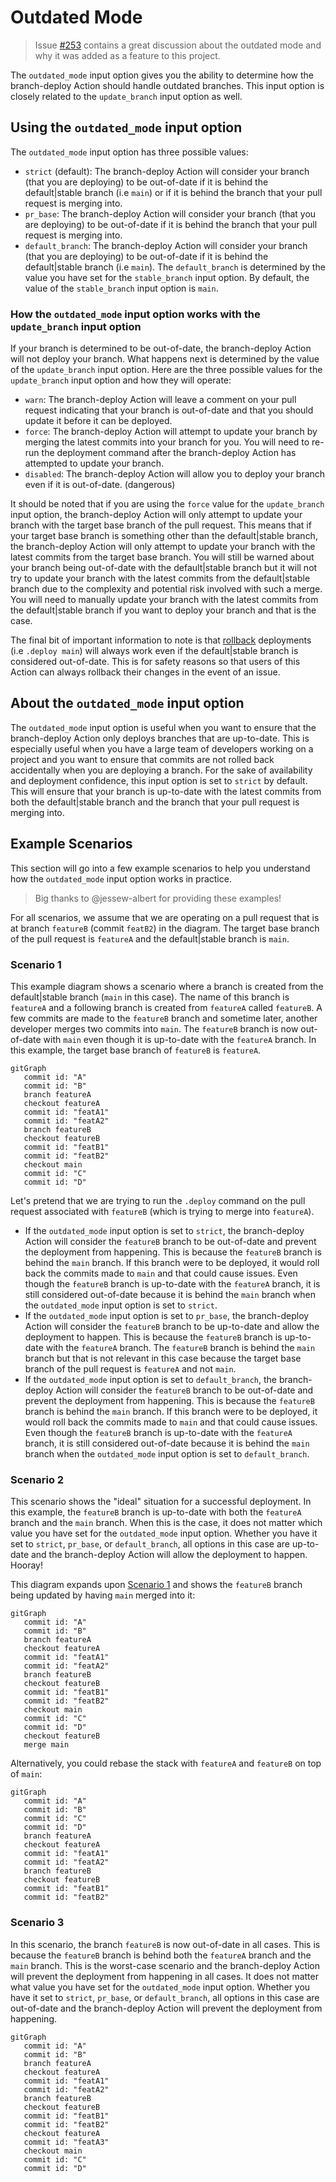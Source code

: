 # Outdated Mode

> Issue [#253](https://github.com/github/branch-deploy/issues/235) contains a great discussion about the outdated mode and why it was added as a feature to this project.

The `outdated_mode` input option gives you the ability to determine how the branch-deploy Action should handle outdated branches. This input option is closely related to the `update_branch` input option as well.

## Using the `outdated_mode` input option

The `outdated_mode` input option has three possible values:

- `strict` (default): The branch-deploy Action will consider your branch (that you are deploying) to be out-of-date if it is behind the default|stable branch (i.e `main`) or if it is behind the branch that your pull request is merging into.
- `pr_base`: The branch-deploy Action will consider your branch (that you are deploying) to be out-of-date if it is behind the branch that your pull request is merging into.
- `default_branch`: The branch-deploy Action will consider your branch (that you are deploying) to be out-of-date if it is behind the default|stable branch (i.e `main`). The `default_branch` is determined by the value you have set for the `stable_branch` input option. By default, the value of the `stable_branch` input option is `main`.

### How the `outdated_mode` input option works with the `update_branch` input option

If your branch is determined to be out-of-date, the branch-deploy Action will not deploy your branch. What happens next is determined by the value of the `update_branch` input option. Here are the three possible values for the `update_branch` input option and how they will operate:

- `warn`: The branch-deploy Action will leave a comment on your pull request indicating that your branch is out-of-date and that you should update it before it can be deployed.
- `force`: The branch-deploy Action will attempt to update your branch by merging the latest commits into your branch for you. You will need to re-run the deployment command after the branch-deploy Action has attempted to update your branch.
- `disabled`: The branch-deploy Action will allow you to deploy your branch even if it is out-of-date. (dangerous)

It should be noted that if you are using the `force` value for the `update_branch` input option, the branch-deploy Action will only attempt to update your branch with the target base branch of the pull request. This means that if your target base branch is something other than the default|stable branch, the branch-deploy Action will only attempt to update your branch with the latest commits from the target base branch. You will still be warned about your branch being out-of-date with the default|stable branch but it will not try to update your branch with the latest commits from the default|stable branch due to the complexity and potential risk involved with such a merge. You will need to manually update your branch with the latest commits from the default|stable branch if you want to deploy your branch and that is the case.

The final bit of important information to note is that [rollback](../README.md#rollbacks-🔄) deployments (i.e `.deploy main`) will always work even if the default|stable branch is considered out-of-date. This is for safety reasons so that users of this Action can always rollback their changes in the event of an issue.

## About the `outdated_mode` input option

The `outdated_mode` input option is useful when you want to ensure that the branch-deploy Action only deploys branches that are up-to-date. This is especially useful when you have a large team of developers working on a project and you want to ensure that commits are not rolled back accidentally when you are deploying a branch. For the sake of availability and deployment confidence, this input option is set to `strict` by default. This will ensure that your branch is up-to-date with the latest commits from both the default|stable branch and the branch that your pull request is merging into.

## Example Scenarios

This section will go into a few example scenarios to help you understand how the `outdated_mode` input option works in practice.

> Big thanks to @jessew-albert for providing these examples!

For all scenarios, we assume that we are operating on a pull request that is at branch `featureB` (commit `featB2`) in the diagram. The target base branch of the pull request is `featureA` and the default|stable branch is `main`.

### Scenario 1

This example diagram shows a scenario where a branch is created from the default|stable branch (`main` in this case). The name of this branch is `featureA` and a following branch is created from `featureA` called `featureB`. A few commits are made to the `featureB` branch and sometime later, another developer merges two commits into `main`. The `featureB` branch is now out-of-date with `main` even though it is up-to-date with the `featureA` branch. In this example, the target base branch of `featureB` is `featureA`.

```mermaid
gitGraph
   commit id: "A"
   commit id: "B"
   branch featureA
   checkout featureA
   commit id: "featA1"
   commit id: "featA2"
   branch featureB
   checkout featureB
   commit id: "featB1"
   commit id: "featB2"
   checkout main
   commit id: "C"
   commit id: "D"
```

Let's pretend that we are trying to run the `.deploy` command on the pull request associated with `featureB` (which is trying to merge into `featureA`).

- If the `outdated_mode` input option is set to `strict`, the branch-deploy Action will consider the `featureB` branch to be out-of-date and prevent the deployment from happening. This is because the `featureB` branch is behind the `main` branch. If this branch were to be deployed, it would roll back the commits made to `main` and that could cause issues. Even though the `featureB` branch is up-to-date with the `featureA` branch, it is still considered out-of-date because it is behind the `main` branch when the `outdated_mode` input option is set to `strict`.
- If the `outdated_mode` input option is set to `pr_base`, the branch-deploy Action will consider the `featureB` branch to be up-to-date and allow the deployment to happen. This is because the `featureB` branch is up-to-date with the `featureA` branch. The `featureB` branch is behind the `main` branch but that is not relevant in this case because the target base branch of the pull request is `featureA` and not `main`.
- If the `outdated_mode` input option is set to `default_branch`, the branch-deploy Action will consider the `featureB` branch to be out-of-date and prevent the deployment from happening. This is because the `featureB` branch is behind the `main` branch. If this branch were to be deployed, it would roll back the commits made to `main` and that could cause issues. Even though the `featureB` branch is up-to-date with the `featureA` branch, it is still considered out-of-date because it is behind the `main` branch when the `outdated_mode` input option is set to `default_branch`.

### Scenario 2

This scenario shows the "ideal" situation for a successful deployment. In this example, the `featureB` branch is up-to-date with both the `featureA` branch and the `main` branch. When this is the case, it does not matter which value you have set for the `outdated_mode` input option. Whether you have it set to `strict`, `pr_base`, or `default_branch`, all options in this case are up-to-date and the branch-deploy Action will allow the deployment to happen. Hooray!

This diagram expands upon [Scenario 1](#scenario-1) and shows the `featureB` branch being updated by having `main` merged into it:

```mermaid
gitGraph
   commit id: "A"
   commit id: "B"
   branch featureA
   checkout featureA
   commit id: "featA1"
   commit id: "featA2"
   branch featureB
   checkout featureB
   commit id: "featB1"
   commit id: "featB2"
   checkout main
   commit id: "C"
   commit id: "D"
   checkout featureB
   merge main
```

Alternatively, you could rebase the stack with `featureA` and `featureB` on top of `main`:

```mermaid
gitGraph
   commit id: "A"
   commit id: "B"
   commit id: "C"
   commit id: "D"
   branch featureA
   checkout featureA
   commit id: "featA1"
   commit id: "featA2"
   branch featureB
   checkout featureB
   commit id: "featB1"
   commit id: "featB2"
```

### Scenario 3

In this scenario, the branch `featureB` is now out-of-date in all cases. This is because the `featureB` branch is behind both the `featureA` branch and the `main` branch. This is the worst-case scenario and the branch-deploy Action will prevent the deployment from happening in all cases. It does not matter what value you have set for the `outdated_mode` input option. Whether you have it set to `strict`, `pr_base`, or `default_branch`, all options in this case are out-of-date and the branch-deploy Action will prevent the deployment from happening.

```mermaid
gitGraph
   commit id: "A"
   commit id: "B"
   branch featureA
   checkout featureA
   commit id: "featA1"
   commit id: "featA2"
   branch featureB
   checkout featureB
   commit id: "featB1"
   commit id: "featB2"
   checkout featureA
   commit id: "featA3"
   checkout main
   commit id: "C"
   commit id: "D"
```
